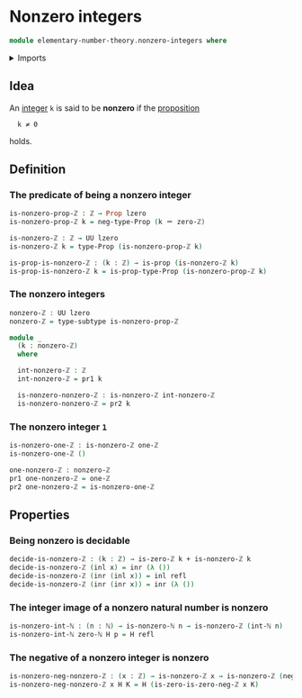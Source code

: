 # Nonzero integers

```agda
module elementary-number-theory.nonzero-integers where
```

<details><summary>Imports</summary>

```agda
open import elementary-number-theory.integers
open import elementary-number-theory.natural-numbers

open import foundation.coproduct-types
open import foundation.dependent-pair-types
open import foundation.identity-types
open import foundation.negation
open import foundation.propositions
open import foundation.subtypes
open import foundation.universe-levels
```

</details>

## Idea

An [integer](elementary-number-theory.integers.md) `k` is said to be **nonzero**
if the [proposition](foundation.propositions.md)

```text
  k ≠ 0
```

holds.

## Definition

### The predicate of being a nonzero integer

```agda
is-nonzero-prop-ℤ : ℤ → Prop lzero
is-nonzero-prop-ℤ k = neg-type-Prop (k ＝ zero-ℤ)

is-nonzero-ℤ : ℤ → UU lzero
is-nonzero-ℤ k = type-Prop (is-nonzero-prop-ℤ k)

is-prop-is-nonzero-ℤ : (k : ℤ) → is-prop (is-nonzero-ℤ k)
is-prop-is-nonzero-ℤ k = is-prop-type-Prop (is-nonzero-prop-ℤ k)
```

### The nonzero integers

```agda
nonzero-ℤ : UU lzero
nonzero-ℤ = type-subtype is-nonzero-prop-ℤ

module _
  (k : nonzero-ℤ)
  where

  int-nonzero-ℤ : ℤ
  int-nonzero-ℤ = pr1 k

  is-nonzero-nonzero-ℤ : is-nonzero-ℤ int-nonzero-ℤ
  is-nonzero-nonzero-ℤ = pr2 k
```

### The nonzero integer `1`

```agda
is-nonzero-one-ℤ : is-nonzero-ℤ one-ℤ
is-nonzero-one-ℤ ()

one-nonzero-ℤ : nonzero-ℤ
pr1 one-nonzero-ℤ = one-ℤ
pr2 one-nonzero-ℤ = is-nonzero-one-ℤ
```

## Properties

### Being nonzero is decidable

```agda
decide-is-nonzero-ℤ : (k : ℤ) → is-zero-ℤ k + is-nonzero-ℤ k
decide-is-nonzero-ℤ (inl x) = inr (λ ())
decide-is-nonzero-ℤ (inr (inl x)) = inl refl
decide-is-nonzero-ℤ (inr (inr x)) = inr (λ ())
```

### The integer image of a nonzero natural number is nonzero

```agda
is-nonzero-int-ℕ : (n : ℕ) → is-nonzero-ℕ n → is-nonzero-ℤ (int-ℕ n)
is-nonzero-int-ℕ zero-ℕ H p = H refl
```

### The negative of a nonzero integer is nonzero

```agda
is-nonzero-neg-nonzero-ℤ : (x : ℤ) → is-nonzero-ℤ x → is-nonzero-ℤ (neg-ℤ x)
is-nonzero-neg-nonzero-ℤ x H K = H (is-zero-is-zero-neg-ℤ x K)
```
